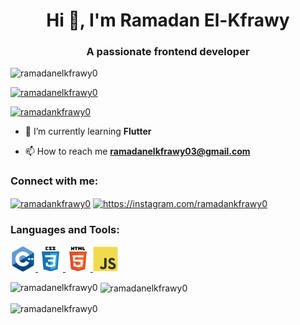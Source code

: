 <h1 align="center">Hi 👋, I'm Ramadan El-Kfrawy</h1>
<h3 align="center">A passionate frontend developer</h3>

<p align="left"> <img src="https://komarev.com/ghpvc/?username=ramadanelkfrawy0&label=Profile%20views&color=0e75b6&style=flat" alt="ramadanelkfrawy0" /> </p>

<p align="left"> <a href="https://github.com/ryo-ma/github-profile-trophy"><img src="https://github-profile-trophy.vercel.app/?username=ramadanelkfrawy0" alt="ramadanelkfrawy0" /></a> </p>

<p align="left"> <a href="https://twitter.com/ramadankfrawy0" target="blank"><img src="https://img.shields.io/twitter/follow/ramadankfrawy0?logo=twitter&style=for-the-badge" alt="ramadankfrawy0" /></a> </p>

- 🌱 I’m currently learning **Flutter**

- 📫 How to reach me **ramadanelkfrawy03@gmail.com**

<h3 align="left">Connect with me:</h3>
<p align="left">
<a href="https://twitter.com/ramadankfrawy0" target="blank"><img align="center" src="https://raw.githubusercontent.com/rahuldkjain/github-profile-readme-generator/master/src/images/icons/Social/twitter.svg" alt="ramadankfrawy0" height="30" width="40" /></a>
<a href="https://instagram.com/https://instagram.com/ramadankfrawy0" target="blank"><img align="center" src="https://raw.githubusercontent.com/rahuldkjain/github-profile-readme-generator/master/src/images/icons/Social/instagram.svg" alt="https://instagram.com/ramadankfrawy0" height="30" width="40" /></a>
</p>

<h3 align="left">Languages and Tools:</h3>
<p align="left"> <a href="https://www.w3schools.com/cpp/" target="_blank" rel="noreferrer"> <img src="https://raw.githubusercontent.com/devicons/devicon/master/icons/cplusplus/cplusplus-original.svg" alt="cplusplus" width="40" height="40"/> </a> <a href="https://www.w3schools.com/css/" target="_blank" rel="noreferrer"> <img src="https://raw.githubusercontent.com/devicons/devicon/master/icons/css3/css3-original-wordmark.svg" alt="css3" width="40" height="40"/> </a> <a href="https://www.w3.org/html/" target="_blank" rel="noreferrer"> <img src="https://raw.githubusercontent.com/devicons/devicon/master/icons/html5/html5-original-wordmark.svg" alt="html5" width="40" height="40"/> </a> <a href="https://developer.mozilla.org/en-US/docs/Web/JavaScript" target="_blank" rel="noreferrer"> <img src="https://raw.githubusercontent.com/devicons/devicon/master/icons/javascript/javascript-original.svg" alt="javascript" width="40" height="40"/> </a> </p>

<p><img align="left" src="https://github-readme-stats.vercel.app/api/top-langs?username=ramadanelkfrawy0&show_icons=true&locale=en&layout=compact" alt="ramadanelkfrawy0" /></p>

<p>&nbsp;<img align="center" src="https://github-readme-stats.vercel.app/api?username=ramadanelkfrawy0&show_icons=true&locale=en" alt="ramadanelkfrawy0" /></p>

<p><img align="center" src="https://github-readme-streak-stats.herokuapp.com/?user=ramadanelkfrawy0&" alt="ramadanelkfrawy0" /></p>
